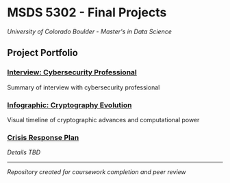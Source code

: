 # MSDS 5302 - Final Projects
*University of Colorado Boulder - Master's in Data Science*

## Project Portfolio

### [Interview: Cybersecurity Professional](interview/)
Summary of interview with cybersecurity professional

### [Infographic: Cryptography Evolution](infographic/)
Visual timeline of cryptographic advances and computational power

### [Crisis Response Plan](crisis-response/)
*Details TBD*

---
*Repository created for coursework completion and peer review*
